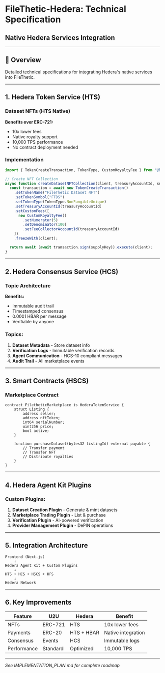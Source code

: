 # FileThetic-Hedera: Technical Specification
## Native Hedera Services Integration

---

## 🎯 Overview

Detailed technical specifications for integrating Hedera's native services into FileThetic.

---

## 1. Hedera Token Service (HTS)

### Dataset NFTs (HTS Native)

**Benefits over ERC-721:**
- 10x lower fees
- Native royalty support
- 10,000 TPS performance
- No contract deployment needed

### Implementation

```typescript
import { TokenCreateTransaction, TokenType, CustomRoyaltyFee } from "@hashgraph/sdk";

// Create NFT Collection
async function createDatasetNFTCollection(client, treasuryAccountId, supplyKey) {
  const transaction = await new TokenCreateTransaction()
    .setTokenName("FileThetic Dataset NFT")
    .setTokenSymbol("FTDS")
    .setTokenType(TokenType.NonFungibleUnique)
    .setTreasuryAccountId(treasuryAccountId)
    .setCustomFees([
      new CustomRoyaltyFee()
        .setNumerator(5)
        .setDenominator(100)
        .setFeeCollectorAccountId(treasuryAccountId)
    ])
    .freezeWith(client);

  return await (await transaction.sign(supplyKey)).execute(client);
}
```

---

## 2. Hedera Consensus Service (HCS)

### Topic Architecture

**Benefits:**
- Immutable audit trail
- Timestamped consensus
- 0.0001 HBAR per message
- Verifiable by anyone

### Topics:
1. **Dataset Metadata** - Store dataset info
2. **Verification Logs** - Immutable verification records
3. **Agent Communication** - HCS-10 compliant messages
4. **Audit Trail** - All marketplace events

---

## 3. Smart Contracts (HSCS)

### Marketplace Contract

```solidity
contract FiletheticMarketplace is HederaTokenService {
    struct Listing {
        address seller;
        address nftToken;
        int64 serialNumber;
        uint256 price;
        bool active;
    }
    
    function purchaseDataset(bytes32 listingId) external payable {
        // Transfer payment
        // Transfer NFT
        // Distribute royalties
    }
}
```

---

## 4. Hedera Agent Kit Plugins

### Custom Plugins:

1. **Dataset Creation Plugin** - Generate & mint datasets
2. **Marketplace Trading Plugin** - List & purchase
3. **Verification Plugin** - AI-powered verification
4. **Provider Management Plugin** - DePIN operations

---

## 5. Integration Architecture

```
Frontend (Next.js)
    ↓
Hedera Agent Kit + Custom Plugins
    ↓
HTS + HCS + HSCS + HFS
    ↓
Hedera Network
```

---

## 6. Key Improvements

| Feature | U2U | Hedera | Benefit |
|---------|-----|--------|---------|
| NFTs | ERC-721 | HTS | 10x lower fees |
| Payments | ERC-20 | HTS + HBAR | Native integration |
| Consensus | Events | HCS | Immutable logs |
| Performance | Standard | Optimized | 10,000 TPS |

---

*See IMPLEMENTATION_PLAN.md for complete roadmap*
